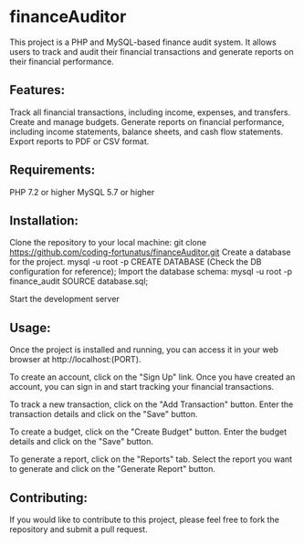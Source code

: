 # financeAuditor

This project is a PHP and MySQL-based finance audit system. It allows users to track and audit their financial transactions and generate reports on their financial performance.

## Features:

Track all financial transactions, including income, expenses, and transfers.
Create and manage budgets.
Generate reports on financial performance, including income statements, balance sheets, and cash flow statements.
Export reports to PDF or CSV format.

## Requirements:
PHP 7.2 or higher
MySQL 5.7 or higher

## Installation:
Clone the repository to your local machine:
git clone https://github.com/coding-fortunatus/financeAuditor.git
Create a database for the project.
mysql -u root -p
CREATE DATABASE (Check the DB configuration for reference);
Import the database schema:
mysql -u root -p finance_audit
SOURCE database.sql;

Start the development server

## Usage:
Once the project is installed and running, you can access it in your web browser at http://localhost:(PORT).

To create an account, click on the "Sign Up" link. Once you have created an account, you can sign in and start tracking your financial transactions.

To track a new transaction, click on the "Add Transaction" button. Enter the transaction details and click on the "Save" button.

To create a budget, click on the "Create Budget" button. Enter the budget details and click on the "Save" button.

To generate a report, click on the "Reports" tab. Select the report you want to generate and click on the "Generate Report" button.

## Contributing:

If you would like to contribute to this project, please feel free to fork the repository and submit a pull request.
